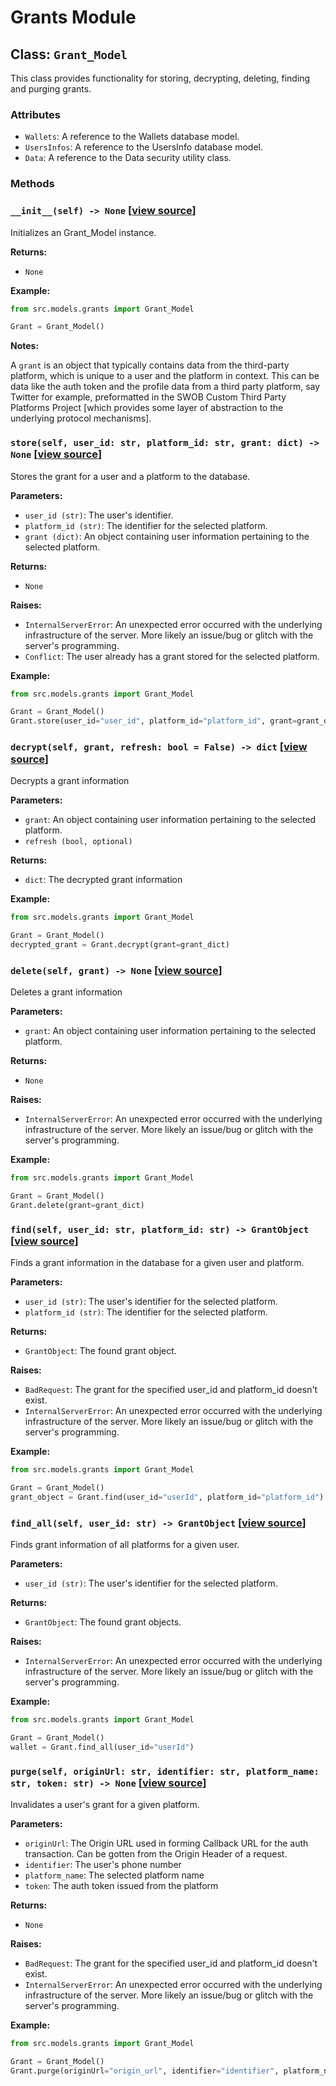 # Grants Module

## Class: `Grant_Model`

This class provides functionality for storing, decrypting, deleting, finding and purging grants.

### Attributes

- `Wallets`: A reference to the Wallets database model.
- `UsersInfos`: A reference to the UsersInfo database model.
- `Data`: A reference to the Data security utility class.

### Methods

### `__init__(self) -> None` [[view source](/src/models/grants.py#L37-L43)]

Initializes an Grant_Model instance.

**Returns:**

- `None`

**Example:**

```python
from src.models.grants import Grant_Model

Grant = Grant_Model()
```

**Notes:**

A `grant` is an object that typically contains data from the third-party platform, which is unique to a user and the platform in context.
This can be data like the auth token and the profile data from a third party platform, say Twitter for example, preformatted in the SWOB Custom Third Party Platforms Project [which provides some layer of abstraction to the underlying protocol mechanisms].

### `store(self, user_id: str, platform_id: str, grant: dict) -> None` [[view source](/src/models/grants.py#L45-L89)]

Stores the grant for a user and a platform to the database.

**Parameters:**

- `user_id (str)`: The user's identifier.
- `platform_id (str)`: The identifier for the selected platform.
- `grant (dict)`: An object containing user information pertaining to the selected platform.

**Returns:**

- `None`

**Raises:**

- `InternalServerError`: An unexpected error occurred with the underlying infrastructure of the server. More likely an issue/bug or glitch with the server's programming.
- `Conflict`: The user already has a grant stored for the selected platform.

**Example:**

```python
from src.models.grants import Grant_Model

Grant = Grant_Model()
Grant.store(user_id="user_id", platform_id="platform_id", grant=grant_dict)
```

### `decrypt(self, grant, refresh: bool = False) -> dict` [[view source](/src/models/grants.py#91-118)]

Decrypts a grant information

**Parameters:**

- `grant`: An object containing user information pertaining to the selected platform.
- `refresh (bool, optional)`

**Returns:**

- `dict`: The decrypted grant information

**Example:**

```python
from src.models.grants import Grant_Model

Grant = Grant_Model()
decrypted_grant = Grant.decrypt(grant=grant_dict)
```

### `delete(self, grant) -> None` [[view source](/src/models/grants.py#120-149)]

Deletes a grant information

**Parameters:**

- `grant`: An object containing user information pertaining to the selected platform.

**Returns:**

- `None`

**Raises:**

- `InternalServerError`: An unexpected error occurred with the underlying infrastructure of the server. More likely an issue/bug or glitch with the server's programming.

**Example:**

```python
from src.models.grants import Grant_Model

Grant = Grant_Model()
Grant.delete(grant=grant_dict)
```

### `find(self, user_id: str, platform_id: str) -> GrantObject` [[view source](/src/models/grants.py#151-184)]

Finds a grant information in the database for a given user and platform.

**Parameters:**

- `user_id (str)`: The user's identifier for the selected platform.
- `platform_id (str)`: The identifier for the selected platform.

**Returns:**

- `GrantObject`: The found grant object.

**Raises:**

- `BadRequest`: The grant for the specified user_id and platform_id doesn't exist.
- `InternalServerError`: An unexpected error occurred with the underlying infrastructure of the server. More likely an issue/bug or glitch with the server's programming.

**Example:**

```python
from src.models.grants import Grant_Model

Grant = Grant_Model()
grant_object = Grant.find(user_id="userId", platform_id="platform_id")
```

### `find_all(self, user_id: str) -> GrantObject` [[view source](/src/models/grants.py#186-216)]

Finds grant information of all platforms for a given user.

**Parameters:**

- `user_id (str)`: The user's identifier for the selected platform.

**Returns:**

- `GrantObject`: The found grant objects.

**Raises:**

- `InternalServerError`: An unexpected error occurred with the underlying infrastructure of the server. More likely an issue/bug or glitch with the server's programming.

**Example:**

```python
from src.models.grants import Grant_Model

Grant = Grant_Model()
wallet = Grant.find_all(user_id="userId")
```

### `purge(self, originUrl: str, identifier: str, platform_name: str, token: str) -> None` [[view source](/src/models/grants.py#218-247)]

Invalidates a user's grant for a given platform.

**Parameters:**

- `originUrl`: The Origin URL used in forming Callback URL for the auth transaction. Can be gotten from the Origin Header of a request.
- `identifier`: The user's phone number
- `platform_name`: The selected platform name
- `token`: The auth token issued from the platform

**Returns:**

- `None`

**Raises:**

- `BadRequest`: The grant for the specified user_id and platform_id doesn't exist.
- `InternalServerError`: An unexpected error occurred with the underlying infrastructure of the server. More likely an issue/bug or glitch with the server's programming.

**Example:**

```python
from src.models.grants import Grant_Model

Grant = Grant_Model()
Grant.purge(originUrl="origin_url", identifier="identifier", platform_name="platform_name", token=token_object)
```
